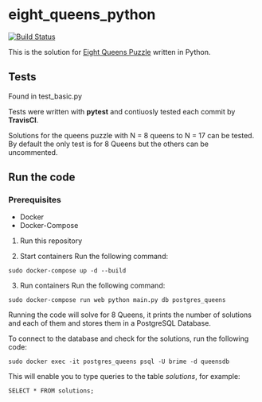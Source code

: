 # eight_queens_python
[![Build Status](https://travis-ci.org/LuisBrime/eightqueenspython.svg?branch=master)](https://travis-ci.org/LuisBrime/eightqueenspython)

This is the solution for [Eight Queens Puzzle](https://en.wikipedia.org/wiki/Eight_queens_puzzle) written in Python.

## Tests
Found in test_basic.py

Tests were written with **pytest** and contiuosly tested each commit by **TravisCI**.

Solutions for the queens puzzle with N = 8 queens to N = 17 can be tested. By default the only test is for 8 Queens but the others can be uncommented.
 
## Run the code
### Prerequisites
- Docker
- Docker-Compose

1. Run this repository

2. Start containers
Run the following command:
```
sudo docker-compose up -d --build
```

3. Run containers
Run the following command:
```
sudo docker-compose run web python main.py db postgres_queens
```

Running the code will solve for 8 Queens, it prints the number of solutions and each of them and stores them in a PostgreSQL Database.

To connect to the database and check for the solutions, run the following code:

```
sudo docker exec -it postgres_queens psql -U brime -d queensdb
```

This will enable you to type queries to the table *solutions*, for example:

```
SELECT * FROM solutions;
```